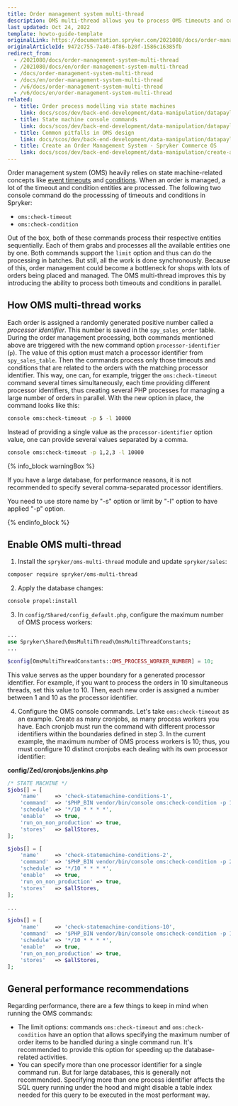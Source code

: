 ```yaml
---
title: Order management system multi-thread
description: OMS multi-thread allows you to process OMS timeouts and conditions in parallel. Learn how to enable it.
last_updated: Oct 24, 2022
template: howto-guide-template
originalLink: https://documentation.spryker.com/2021080/docs/order-management-system-multi-thread
originalArticleId: 9472c755-7a40-4f86-b20f-1586c16385fb
redirect_from:
  - /2021080/docs/order-management-system-multi-thread
  - /2021080/docs/en/order-management-system-multi-thread
  - /docs/order-management-system-multi-thread
  - /docs/en/order-management-system-multi-thread
  - /v6/docs/order-management-system-multi-thread
  - /v6/docs/en/order-management-system-multi-thread
related:
  - title: Order process modelling via state machines
    link: docs/scos/dev/back-end-development/data-manipulation/datapayload-conversion/state-machine/order-process-modelling-via-state-machines.html
  - title: State machine console commands
    link: docs/scos/dev/back-end-development/data-manipulation/datapayload-conversion/state-machine/state-machine-console-commands.html
  - title: Common pitfalls in OMS design
    link: docs/scos/dev/back-end-development/data-manipulation/datapayload-conversion/state-machine/common-pitfalls-in-oms-design.html
  - title: Create an Order Management System - Spryker Commerce OS
    link: docs/scos/dev/back-end-development/data-manipulation/create-an-order-management-system-spryker-commerce-os.html
---
```


Order management system (OMS) heavily relies on state machine-related concepts like [event timeouts](/docs/scos/dev/best-practices/state-machine-cookbook/state-machine-cookbook-state-machine-fundamentals.html#timeout) and [conditions](/docs/scos/dev/best-practices/state-machine-cookbook/state-machine-cookbook-state-machine-fundamentals.html#conditions). When an order is managed, a lot of the timeout and condition entities are processed. The following two console command do the processsing of timeouts and conditions in Spryker:

* `oms:check-timeout`
* `oms:check-condition`

Out of the box, both of these commands process their respective entities sequentially. Each of them grabs and processes all the available entities one by one. Both commands support the `limit` option and thus can do the processing in batches. But still, all the work is done synchronously. Because of this, order management could become a bottleneck for shops with lots of orders being placed and managed. The OMS multi-thread improves this by introducing the ability to process both timeouts and conditions in parallel.

## How OMS multi-thread works
Each order is assigned a randomly generated positive number called a *processor identifier*. This number is saved in the `spy_sales_order` table. During the order management processing, both commands mentioned above are triggered with the new command option `processor-identifier` (`p`). The value of this option must match a processor identifier from `spy_sales_table`. Then the commands process only those timeouts and conditions that are related to the orders with the matching processor identifier. This way, one can, for example, trigger the `oms:check-timeout` command several times simultaneously, each time providing different processor identifiers, thus creating several PHP processes for managing a large number of orders in parallel. With the new option in place, the command looks like this:

```bash
console oms:check-timeout -p 5 -l 10000
```
Instead of providing a single value as the `processor-identifier` option value, one can provide several values separated by a comma.

```bash
console oms:check-timeout -p 1,2,3 -l 10000
```
{% info_block warningBox %}

If you have a large database, for performance reasons, it is not recommended to specify several comma-separated processor identifiers.

You need to use store name by "-s" option or limit by "-l" option to have applied "-p" option.

{% endinfo_block %}

## Enable OMS multi-thread

1. Install the `spryker/oms-multi-thread` module and update `spryker/sales`:

```bash
composer require spryker/oms-multi-thread
```

2. Apply the database changes:
```bash
console propel:install
```

3. In `config/Shared/config_default.php`, configure the maximum number of OMS process workers:

```php
...
use Spryker\Shared\OmsMultiThread\OmsMultiThreadConstants;
...

$config[OmsMultiThreadConstants::OMS_PROCESS_WORKER_NUMBER] = 10;
```

This value serves as the upper boundary for a generated processor identifier. For example, if you want to process the orders in 10 simultaneous threads, set this value to 10. Then, each new order is assigned a number between 1 and 10 as the processor identifier.

4. Configure the OMS console commands. Let's take `oms:check-timeout` as an example. Create as many cronjobs, as many process workers you have. Each cronjob must run the command with different processor identifiers within the boundaries defined in step 3. In the current example, the maximum number of OMS process workers is 10; thus, you must configure 10 distinct cronjobs each dealing with its own processor identifier:

**config/Zed/cronjobs/jenkins.php**

```php
/* STATE MACHINE */
$jobs[] = [
    'name'     => 'check-statemachine-conditions-1',
    'command'  => '$PHP_BIN vendor/bin/console oms:check-condition -p 1 -l 10000',
    'schedule' => '*/10 * * * *',
    'enable'   => true,
    'run_on_non_production' => true,
    'stores'   => $allStores,
];

$jobs[] = [
    'name'     => 'check-statemachine-conditions-2',
    'command'  => '$PHP_BIN vendor/bin/console oms:check-condition -p 2 -l 10000',
    'schedule' => '*/10 * * * *',
    'enable'   => true,
    'run_on_non_production' => true,
    'stores'   => $allStores,
];

...

$jobs[] = [
    'name'     => 'check-statemachine-conditions-10',
    'command'  => '$PHP_BIN vendor/bin/console oms:check-condition -p 10 -l 10000',
    'schedule' => '*/10 * * * *',
    'enable'   => true,
    'run_on_non_production' => true,
    'stores'   => $allStores,
];
```
</details>

## General performance recommendations

Regarding performance, there are a few things to keep in mind when running the OMS commands:

* The limit options: commands `oms:check-timeout` and `oms:check-condition` have an option that allows specifying the maximum number of order items to be handled during a single command run. It's recommended to provide this option for speeding up the database-related activities.
* You can specify more than one processor identifier for a single command run. But for large databases, this is generally not recommended. Specifying more than one process identifier affects the SQL query running under the hood and might disable a table index needed for this query to be executed in the most performant way.
